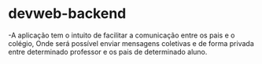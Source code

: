 # devweb-backend
  -A aplicação tem o intuito de facilitar a comunicação entre os pais e o colégio, Onde será possível enviar mensagens coletivas e de forma privada entre determinado professor e os pais de determinado aluno.
